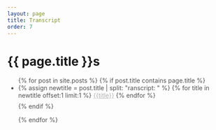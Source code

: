 ```yaml
---
layout: page
title: Transcript
order: 7
---
```


<!-- <div id="archives">
{% for tag in site.tags %}
    {% capture tag_name %}{{ tag | first }}{% endcapture %}
    <p></p>
    <a href="{{ site.baseurl }}/tag/{{tag_name| slugify}}"  class="tag-head">{{ tag_name }}
{% endfor %}


<!-- Begin List Posts
================================================== -->

<h1 class="page-title">{{ page.title }}s</h1>

<section class="recent-posts">
<div class="row listrecent">
<ul style="color: #515151; padding-left:25px">
{% for post in site.posts %}
{% if post.title contains page.title %}
    <li style="margin-bottom:0.5rem">
    {% assign newtitle = post.title | split: "ranscript: " %}
    {% for title in newtitle offset:1 limit:1 %}
        <a style="color: #B2B2B2" href="{{post.url}}">{{title}}</a>
    {% endfor %}
    </li>
{% endif %}    

{% endfor %}
</ul>
</div>
</section>
